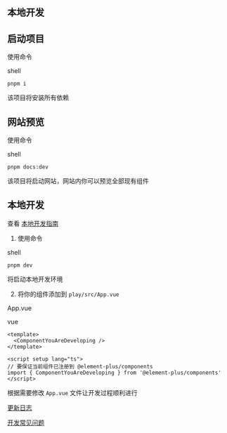 ## 本地开发 [](#本地开发)

## 启动项目 [](#启动项目)

使用命令

shell

```
pnpm i
```

该项目将安装所有依赖

## 网站预览 [](#网站预览)

使用命令

shell

```
pnpm docs:dev
```

该项目将启动网站，网站内你可以预览全部现有组件

## 本地开发 [](#本地开发-1)

查看 [本地开发指南](https://github.com/element-plus/element-plus/blob/dev/CONTRIBUTING.md)

1.  使用命令

shell

```
pnpm dev
```

将启动本地开发环境

2.  将你的组件添加到 `play/src/App.vue`

App.vue

vue

```
<template>
  <ComponentYouAreDeveloping />
</template>

<script setup lang="ts">
// 要保证当前组件已注册到 @element-plus/components
import { ComponentYouAreDeveloping } from '@element-plus/components'
</script>
```

根据需要修改 `App.vue` 文件让开发过程顺利进行

[更新日志](https://element-plus.org/zh-CN/guide/changelog)

[开发常见问题](https://element-plus.org/zh-CN/guide/dev-faq)
